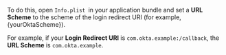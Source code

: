 To do this, open `Info.plist `in your application bundle and set a **URL Scheme** to the scheme of the login redirect URI (for example, {yourOktaScheme}).

For example, if your **Login Redirect URI** is `com.okta.example:/callback`, the **URL Scheme** is `com.okta.example`.